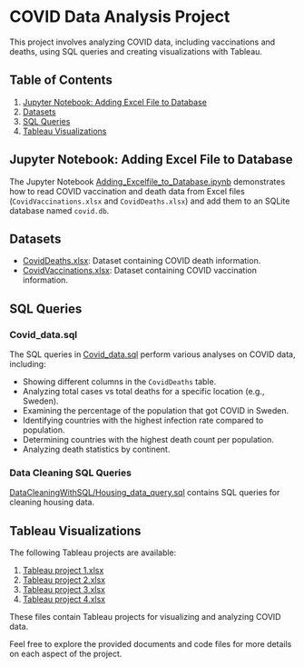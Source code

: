 # COVID Data Analysis Project

This project involves analyzing COVID data, including vaccinations and deaths, using SQL queries and creating visualizations with Tableau.

## Table of Contents

1. [Jupyter Notebook: Adding Excel File to Database](#jupyter-notebook-adding-excel-file-to-database)
2. [Datasets](#datasets)
3. [SQL Queries](#sql-queries)
4. [Tableau Visualizations](#tableau-visualizations)

## Jupyter Notebook: Adding Excel File to Database

The Jupyter Notebook [Adding_Excelfile_to_Database.ipynb](Adding_Excelfile_to_Database.ipynb) demonstrates how to read COVID vaccination and death data from Excel files (`CovidVaccinations.xlsx` and `CovidDeaths.xlsx`) and add them to an SQLite database named `covid.db`.

## Datasets

- [CovidDeaths.xlsx](CovidDeaths.xlsx): Dataset containing COVID death information.
- [CovidVaccinations.xlsx](CovidVaccinations.xlsx): Dataset containing COVID vaccination information.

## SQL Queries

### Covid_data.sql

The SQL queries in [Covid_data.sql](Covid_data.sql) perform various analyses on COVID data, including:

- Showing different columns in the `CovidDeaths` table.
- Analyzing total cases vs total deaths for a specific location (e.g., Sweden).
- Examining the percentage of the population that got COVID in Sweden.
- Identifying countries with the highest infection rate compared to population.
- Determining countries with the highest death count per population.
- Analyzing death statistics by continent.

### Data Cleaning SQL Queries

[DataCleaningWithSQL/Housing_data_query.sql](Housing_data_query.sql) contains SQL queries for cleaning housing data.

## Tableau Visualizations

The following Tableau projects are available:

1. [Tableau project 1.xlsx](Tableau%20project%201.xlsx)
2. [Tableau project 2.xlsx](Tableau%20project%202.xlsx)
3. [Tableau project 3.xlsx](Tableau%20project%203.xlsx)
4. [Tableau project 4.xlsx](Tableau%20project%204.xlsx)

These files contain Tableau projects for visualizing and analyzing COVID data.

Feel free to explore the provided documents and code files for more details on each aspect of the project.

